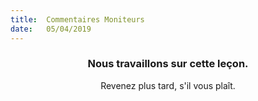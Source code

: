 ```yaml
---
title:  Commentaires Moniteurs
date:   05/04/2019
---
```


### <center>Nous travaillons sur cette leçon.</center>
<center>Revenez plus tard, s'il vous plaît.</center>